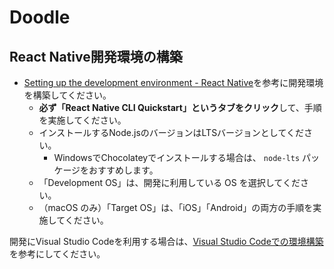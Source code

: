 # Doodle

## React Native開発環境の構築

- [Setting up the development environment - React Native](https://reactnative.dev/docs/environment-setup)を参考に開発環境を構築してください。
  - **必ず「React Native CLI Quickstart」というタブをクリック**して、手順を実施してください。
  - インストールするNode.jsのバージョンはLTSバージョンとしてください。
    - WindowsでChocolateyでインストールする場合は、 `node-lts` パッケージをおすすめします。
  - 「Development OS」は、開発に利用している OS を選択してください。
  - （macOS のみ）「Target OS」は、「iOS」「Android」の両方の手順を実施してください。

開発にVisual Studio Codeを利用する場合は、[Visual Studio Codeでの環境構築](../docs/settings-vscode.md)を参考にしてください。
